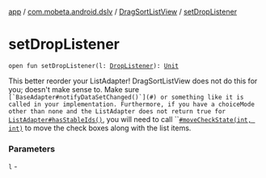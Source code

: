 [app](../../index.md) / [com.mobeta.android.dslv](../index.md) / [DragSortListView](index.md) / [setDropListener](.)

# setDropListener

`open fun setDropListener(l: `[`DropListener`](-drop-listener/index.md)`): `[`Unit`](https://kotlinlang.org/api/latest/jvm/stdlib/kotlin/-unit/index.html)

This better reorder your ListAdapter! DragSortListView does not do this for you; doesn't make sense to. Make sure ``[`BaseAdapter#notifyDataSetChanged()`](#) or something like it is called in your implementation. Furthermore, if you have a choiceMode other than none and the ListAdapter does not return true for ``[`ListAdapter#hasStableIds()`](#), you will need to call ``[`#moveCheckState(int, int)`](#) to move the check boxes along with the list items.

### Parameters

`l` - 